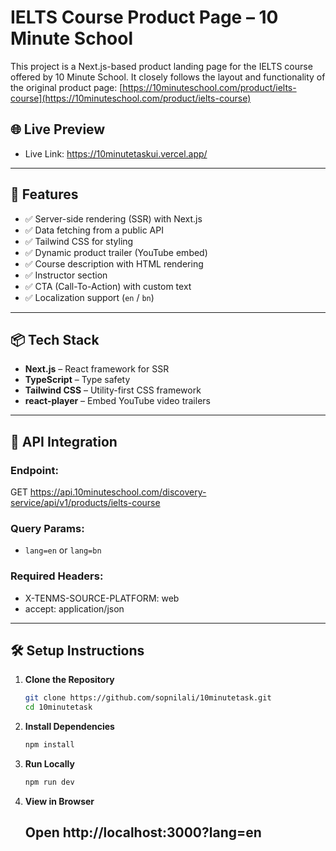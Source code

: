 # IELTS Course Product Page – 10 Minute School

This project is a Next.js-based product landing page for the IELTS course offered by 10 Minute School. It closely follows the layout and functionality of the original product page: [https://10minuteschool.com/product/ielts-course](https://10minuteschool.com/product/ielts-course)

## 🌐 Live Preview
- Live Link: https://10minutetaskui.vercel.app/ 

---

## 🚀 Features

- ✅ Server-side rendering (SSR) with Next.js
- ✅ Data fetching from a public API
- ✅ Tailwind CSS for styling
- ✅ Dynamic product trailer (YouTube embed)
- ✅ Course description with HTML rendering
- ✅ Instructor section
- ✅ CTA (Call-To-Action) with custom text
- ✅ Localization support (`en` / `bn`)

---

## 📦 Tech Stack

- **Next.js** – React framework for SSR
- **TypeScript** – Type safety
- **Tailwind CSS** – Utility-first CSS framework
- **react-player** – Embed YouTube video trailers

---

## 📄 API Integration

### Endpoint:
GET https://api.10minuteschool.com/discovery-service/api/v1/products/ielts-course
### Query Params:
- `lang=en` or `lang=bn`

### Required Headers:
- X-TENMS-SOURCE-PLATFORM: web
- accept: application/json

---

## 🛠️ Setup Instructions

1. **Clone the Repository**
   ```bash
   git clone https://github.com/sopnilali/10minutetask.git
   cd 10minutetask

1. **Install Dependencies**
    ```bash
    npm install


3. **Run Locally**
    ```bash
    npm run dev

4. **View in Browser**
   ## Open http://localhost:3000?lang=en
